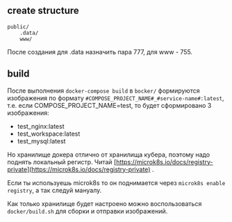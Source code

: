 ## create structure
```
public/
    .data/
    www/
```

После создания для .data назначить пара 777, для www - 755.

## build
После выполнения `docker-compose build` в `bocker/` формируются изображения по формату  `#COMPOSE_PROJECT_NAME#_#service-name#:latest`, т.е. если COMPOSE_PROJECT_NAME=test, то будет сформировано 3 изображения:
- test_nginx:latest
- test_workspace:latest
- test_mysql:latest

Но хранилище докера отлично от хранилища кубера, поэтому надо поднять локальный регистр. Читай [https://microk8s.io/docs/registry-private](https://microk8s.io/docs/registry-private) .

Если ты используешь microk8s то он поднимается через `microk8s enable registry`, а так следуй мануалу.

Как только хранилище будет настроено можно воспользоваться `docker/build.sh` для сборки и отправки изображений.
